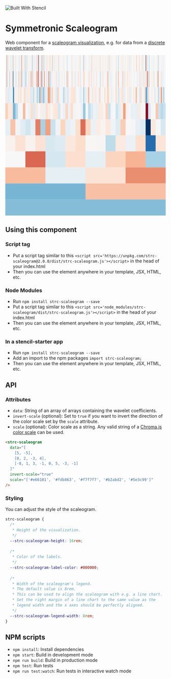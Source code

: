 ![Built With Stencil](https://img.shields.io/badge/-Built%20With%20Stencil-16161d.svg?logo=data%3Aimage%2Fsvg%2Bxml%3Bbase64%2CPD94bWwgdmVyc2lvbj0iMS4wIiBlbmNvZGluZz0idXRmLTgiPz4KPCEtLSBHZW5lcmF0b3I6IEFkb2JlIElsbHVzdHJhdG9yIDE5LjIuMSwgU1ZHIEV4cG9ydCBQbHVnLUluIC4gU1ZHIFZlcnNpb246IDYuMDAgQnVpbGQgMCkgIC0tPgo8c3ZnIHZlcnNpb249IjEuMSIgaWQ9IkxheWVyXzEiIHhtbG5zPSJodHRwOi8vd3d3LnczLm9yZy8yMDAwL3N2ZyIgeG1sbnM6eGxpbms9Imh0dHA6Ly93d3cudzMub3JnLzE5OTkveGxpbmsiIHg9IjBweCIgeT0iMHB4IgoJIHZpZXdCb3g9IjAgMCA1MTIgNTEyIiBzdHlsZT0iZW5hYmxlLWJhY2tncm91bmQ6bmV3IDAgMCA1MTIgNTEyOyIgeG1sOnNwYWNlPSJwcmVzZXJ2ZSI%2BCjxzdHlsZSB0eXBlPSJ0ZXh0L2NzcyI%2BCgkuc3Qwe2ZpbGw6I0ZGRkZGRjt9Cjwvc3R5bGU%2BCjxwYXRoIGNsYXNzPSJzdDAiIGQ9Ik00MjQuNywzNzMuOWMwLDM3LjYtNTUuMSw2OC42LTkyLjcsNjguNkgxODAuNGMtMzcuOSwwLTkyLjctMzAuNy05Mi43LTY4LjZ2LTMuNmgzMzYuOVYzNzMuOXoiLz4KPHBhdGggY2xhc3M9InN0MCIgZD0iTTQyNC43LDI5Mi4xSDE4MC40Yy0zNy42LDAtOTIuNy0zMS05Mi43LTY4LjZ2LTMuNkgzMzJjMzcuNiwwLDkyLjcsMzEsOTIuNyw2OC42VjI5Mi4xeiIvPgo8cGF0aCBjbGFzcz0ic3QwIiBkPSJNNDI0LjcsMTQxLjdIODcuN3YtMy42YzAtMzcuNiw1NC44LTY4LjYsOTIuNy02OC42SDMzMmMzNy45LDAsOTIuNywzMC43LDkyLjcsNjguNlYxNDEuN3oiLz4KPC9zdmc%2BCg%3D%3D&colorA=16161d&style=flat-square)

# Symmetronic Scaleogram

Web component for a [scaleogram visualization](https://en.wikipedia.org/wiki/Spectrogram), e.g. for data from a [discrete wavelet transform](https://en.wikipedia.org/wiki/Discrete_wavelet_transform).

![Scaleogram visualization](/assets/scaleogram.png)

## Using this component

### Script tag

- Put a script tag similar to this `<script src='https://unpkg.com/strc-scaleogram@2.0.0/dist/strc-scaleogram.js'></script>` in the head of your index.html
- Then you can use the element anywhere in your template, JSX, HTML, etc.

### Node Modules

- Run `npm install strc-scaleogram --save`
- Put a script tag similar to this `<script src='node_modules/strc-scaleogram/dist/strc-scaleogram.js'></script>` in the head of your index.html
- Then you can use the element anywhere in your template, JSX, HTML, etc.

### In a stencil-starter app

- Run `npm install strc-scaleogram --save`
- Add an import to the npm packages `import strc-scaleogram;`
- Then you can use the element anywhere in your template, JSX, HTML, etc.

## API

### Attributes

* `data`: String of an array of arrays containing the wavelet coefficients.
* `invert-scale` (optional): Set to `true` if you want to invert the direction of the color scale set by the `scale` attribute.
* `scale` (optional): Color scale as a string. Any valid string of a [Chroma.js color scale](https://vis4.net/chromajs/#color-scales) can be used.

```html
<strc-scaleogram
  data="[
    [5, -5],
    [0, 2, -3, 4],
    [-8, 1, 3, -1, 0, 5, -3, -1]
  ]"
  invert-scale="true"
  scale="['#e66101', '#fdb863', '#f7f7f7', '#b2abd2', '#5e3c99']"
/>
```

### Styling

You can adjust the style of the scaleogram.

```css
strc-scaleogram {
  /*
   * Height of the visualization.
   */
  --strc-scaleogram-height: 16rem;

  /*
   * Color of the labels.
   */
  --strc-scaleogram-label-color: #000000;
  
  /*
   * Width of the scaleogram's legend.
   * The default value is 8rem.
   * This can be used to align the scaleogram with e.g. a line chart.
   * Set the right margin of a line chart to the same value as the
   * legend width and the x axes should be perfectly aligned.
   */
  --strc-scaleogram-legend-width: 8rem;
}
```

## NPM scripts

* `npm install`: Install dependencies
* `npm start`: Build in development mode
* `npm run build`: Build in production mode
* `npm test`: Run tests
* `npm run test:watch`: Run tests in interactive watch mode
